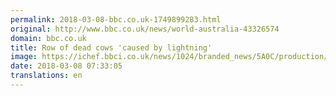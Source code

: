 ```yaml
---
permalink: 2018-03-08-bbc.co.uk-1749899283.html
original: http://www.bbc.co.uk/news/world-australia-43326574
domain: bbc.co.uk
title: Row of dead cows 'caused by lightning'
image: https://ichef.bbci.co.uk/news/1024/branded_news/5A0C/production/_100325032_9524638-4x3-940x705.jpg
date: 2018-03-08 07:33:05
translations: en
---
```


